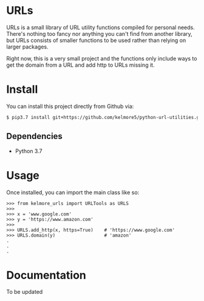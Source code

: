 # URLs

URLs is a small library of URL utility functions compiled for personal needs. There's 
nothing too fancy nor anything you can't find from another library, but URLs consists of
smaller functions to be used rather than relying on larger packages.

Right now, this is a very small project and the functions only include ways to get the domain
from a URL and add http to URLs missing it.

# Install

You can install this project directly from Github via:

```bash
$ pip3.7 install git+https://github.com/kelmore5/python-url-utilities.git
```

## Dependencies

- Python 3.7

# Usage

Once installed, you can import the main class like so:

    >>> from kelmore_urls import URLTools as URLS
    >>>
    >>> x = 'www.google.com'
    >>> y = 'https://www.amazon.com'
    >>>
    >>> URLS.add_http(x, https=True)    # 'https://www.google.com'
    >>> URLS.domain(y)                  # 'amazon'
    .
    .
    .

# Documentation

To be updated
